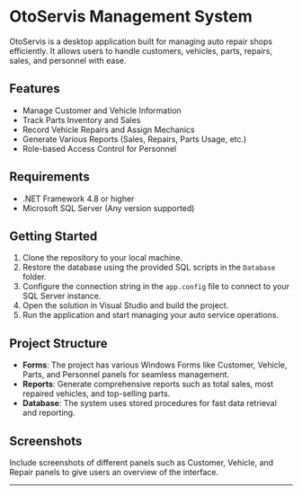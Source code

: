 # OtoServis Management System

OtoServis is a desktop application built for managing auto repair shops efficiently. It allows users to handle customers, vehicles, parts, repairs, sales, and personnel with ease.

## Features

- Manage Customer and Vehicle Information
- Track Parts Inventory and Sales
- Record Vehicle Repairs and Assign Mechanics
- Generate Various Reports (Sales, Repairs, Parts Usage, etc.)
- Role-based Access Control for Personnel

## Requirements

- .NET Framework 4.8 or higher
- Microsoft SQL Server (Any version supported)

## Getting Started

1. Clone the repository to your local machine.
2. Restore the database using the provided SQL scripts in the `Database` folder.
3. Configure the connection string in the `app.config` file to connect to your SQL Server instance.
4. Open the solution in Visual Studio and build the project.
5. Run the application and start managing your auto service operations.

## Project Structure

- **Forms**: The project has various Windows Forms like Customer, Vehicle, Parts, and Personnel panels for seamless management.
- **Reports**: Generate comprehensive reports such as total sales, most repaired vehicles, and top-selling parts.
- **Database**: The system uses stored procedures for fast data retrieval and reporting.

## Screenshots

Include screenshots of different panels such as Customer, Vehicle, and Repair panels to give users an overview of the interface.

---


